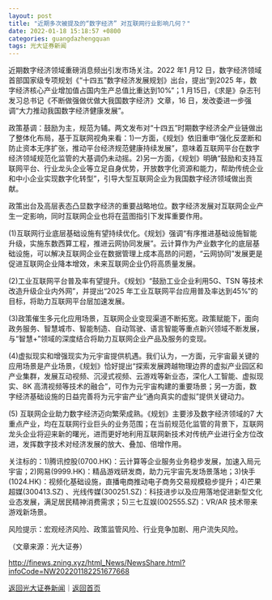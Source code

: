 ```yaml
---
layout: post
title: "近期多次被提及的“数字经济” 对互联网行业影响几何？"
date: 2022-01-18 15:18:57 +0800
categories: guangdazhengquan
tags: 光大证券新闻
---
```

<p>近期数字经济领域重磅消息频出引发市场关注。2022 年1 月12 日，数字经济领域首部国家级专项规划《“十四五”数字经济发展规划》出台，提出“到2025 年，数字经济核心产业增加值占国内生产总值比重达到10%”；1 月15日，《求是》杂志刊发习总书记《不断做强做优做大我国数字经济》文章，16 日，发改委进一步强调“大力推动我国数字经济健康发展”。</p><p>政策基调：鼓励为主，规范为辅。两文发布对“十四五”时期数字经济全产业链做出了整体化布局，基于互联网视角来看：1)一方面，《规划》依旧重申“强化反垄断和防止资本无序扩张，推动平台经济规范健康持续发展”，意味着互联网平台在数字经济领域规范化监管的大基调仍未动摇。2)另一方面，《规划》明确“鼓励和支持互联网平台、行业龙头企业等立足自身优势，开放数字化资源和能力，帮助传统企业和中小企业实现数字化转型”，引导大型互联网企业为我国数字经济领域做出贡献。</p><p>政策出台及高层表态凸显数字经济的重要战略地位。数字经济发展对互联网企业产生一定影响，同时互联网企业也将在蓝图指引下发挥重要作用。</p><p>(1)互联网行业底层基础设施有望持续优化。《规划》强调“有序推进基础设施智能升级，实施东数西算工程，推进云网协同发展”。云计算作为产业数字化的底层基础设施，可以解决互联网企业在数据管理上成本高昂的问题，“云网协同”发展更是促进互联网企业降本增效，未来互联网企业仍将高质量发展。</p><p>(2)工业互联网平台普及率有望提升。《规划》“鼓励工业企业利用5G、TSN 等技术改造升级企业内外网”，并提出“2025 年工业互联网平台应用普及率达到45%”的目标，将助力互联网平台层加速发展。</p><p>(3)政策催生多元化应用场景，互联网企业变现渠道不断拓宽。政策赋能下，面向政务服务、智慧城市、智能制造、自动驾驶、语言智能等重点新兴领域不断发展，与“智慧+”领域的深度结合将助力互联网企业产品及服务的变现。</p><p>(4)虚拟现实和增强现实为元宇宙提供机遇。我们认为，一方面，元宇宙最关键的应用场景是产业场景，《规划》恰好提出“探索发展跨越物理边界的虚拟产业园区和产业集群，发展互动视频、沉浸式视频、云游戏等新业态，深化人工智能、虚拟现实、8K 高清视频等技术的融合”，可作为元宇宙构建的重要场景；另一方面，数字经济基础设施的日益完善将为元宇宙产业“通向真实的虚拟”提供关键动力。</p><p>(5) 互联网企业助力数字经济迈向繁荣成熟。《规划》主要涉及数字经济领域的7 大重点产业，均在互联网行业巨头的业务范围；在当前规范化监管的背景下，互联网龙头企业将迎来新的曙光，进而更好地利用互联网新技术对传统产业进行全方位改进，发挥数字技术对经济发展的放大、叠加、倍增作用。</p><p>关注标的：1)腾讯控股(0700.HK)：云计算等企业服务业务稳步发展，加速入局元宇宙；2)网易(9999.HK)：精品游戏研发商，助力元宇宙先发场景落地；3)快手(1024.HK)：视频化基础设施，直播电商推动电子商务交易规模稳步提升；4)芒果超媒(300413.SZ) 、光线传媒(300251.SZ)：科技进步以及应用落地促进新型文化业态发展，满足居民精神消费需求；5)三七互娱(002555.SZ)：VR/AR 技术带来游戏新场景。</p><p>风险提示：宏观经济风险、政策监管风险、行业竞争加剧、用户流失风险。</p><p class="em_media">（文章来源：光大证券）</p>

<http://finews.zning.xyz/html_News/NewsShare.html?infoCode=NW202201182251677668>

[返回光大证券新闻](//finews.withounder.com/category/guangdazhengquan.html)｜[返回首页](//finews.withounder.com/)